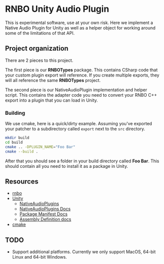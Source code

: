 # RNBO Unity Audio Plugin

This is experimental software, use at your own risk.
Here we implement a Native Audio Plugin for Unity as well as a helper object for working around some of the limitations of that API.

## Project organization

There are 2 pieces to this project.

The first piece is our **RNBOTypes** package. This contains CSharp code that your custom plugin 
export will reference. If you create multiple exports, they will all reference the same **RNBOTypes** 
project.

The second piece is our NativeAudioPlugin implementation and helper script.  This contains the
adapter code you need to convert your RNBO C++ export into a plugin that you can load in Unity.

### Building

We use cmake, here is a quick/dirty example. Assuming you've exported your patcher to a subdirectory
called `export` next to the `src` directory.

```sh
mkdir build
cd build
cmake .. -DPLUGIN_NAME="Foo Bar"
cmake --build .
```

After that you should see a folder in your build directory called **Foo Bar**. This should contain
all you need to install it as a package in Unity.

## Resources

* [rnbo](https://rnbo.cycling74.com/)
* [Unity](https://unity.com/)
  * [NativeAudioPlugins](https://github.com/Unity-Technologies/NativeAudioPlugins)
  * [NativeAudioPlugins Docs](https://docs.unity3d.com/Manual/AudioMixerNativeAudioPlugin.html)
  * [Package Manifest Docs](https://docs.unity3d.com/Manual/upm-manifestPkg.html)
  * [Assembly Definition docs](https://docs.unity3d.com/Manual/ScriptCompilationAssemblyDefinitionFiles.html)
* [cmake](https://cmake.org/)

## TODO

* Support additional platforms. Currently we only support MacOS, 64-bit Linux and 64-bit Windows.
